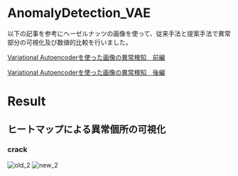 # AnomalyDetection_VAE
以下の記事を参考にヘーゼルナッツの画像を使って、従来手法と提案手法で異常部分の可視化及び数値的比較を行いました。

[Variational Autoencoderを使った画像の異常検知　前編](https://qiita.com/shinmura0/items/811d01384e20bfd1e035)

[Variational Autoencoderを使った画像の異常検知　後編](https://qiita.com/shinmura0/items/6572d782ad21b15b004e)

# Result
## ヒートマップによる異常個所の可視化
### crack
![old_2](https://user-images.githubusercontent.com/70367328/92232405-7111bd00-eee9-11ea-912f-e97b963bc42c.png)
![new_2](https://user-images.githubusercontent.com/70367328/92232411-753dda80-eee9-11ea-9351-19a57e100ba5.png)
